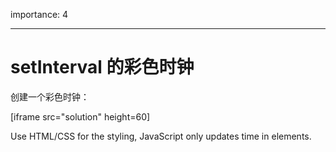 importance: 4

---

# setInterval 的彩色时钟

创建一个彩色时钟：

[iframe src="solution" height=60]

Use HTML/CSS for the styling, JavaScript only updates time in elements.
